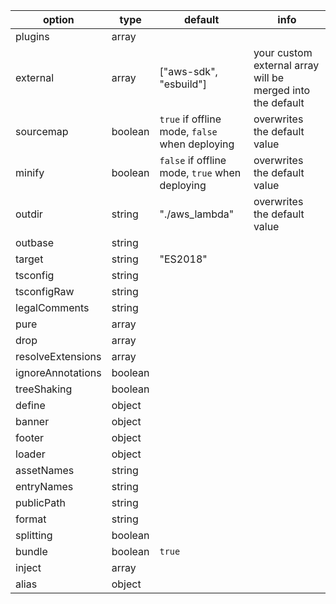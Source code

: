 | option            | type    | default                                        | info                                                       |
| ----------------- | ------- | ---------------------------------------------- | ---------------------------------------------------------- |
| plugins           | array   |                                                |                                                            |
| external          | array   | ["aws-sdk", "esbuild"]                         | your custom external array will be merged into the default |
| sourcemap         | boolean | `true` if offline mode, `false` when deploying | overwrites the default value                               |
| minify            | boolean | `false` if offline mode, `true` when deploying | overwrites the default value                               |
| outdir            | string  | "./aws_lambda"                                 | overwrites the default value                               |
| outbase           | string  |                                                |                                                            |
| target            | string  | "ES2018"                                       |                                                            |
| tsconfig          | string  |                                                |                                                            |
| tsconfigRaw       | string  |                                                |                                                            |
| legalComments     | string  |                                                |                                                            |
| pure              | array   |                                                |                                                            |
| drop              | array   |                                                |                                                            |
| resolveExtensions | array   |                                                |                                                            |
| ignoreAnnotations | boolean |                                                |                                                            |
| treeShaking       | boolean |                                                |                                                            |
| define            | object  |                                                |                                                            |
| banner            | object  |                                                |                                                            |
| footer            | object  |                                                |                                                            |
| loader            | object  |                                                |                                                            |
| assetNames        | string  |                                                |                                                            |
| entryNames        | string  |                                                |                                                            |
| publicPath        | string  |                                                |                                                            |
| format            | string  |                                                |                                                            |
| splitting         | boolean |                                                |                                                            |
| bundle            | boolean | `true`                                         |                                                            |
| inject            | array   |                                                |                                                            |
| alias             | object  |                                                |                                                            |
